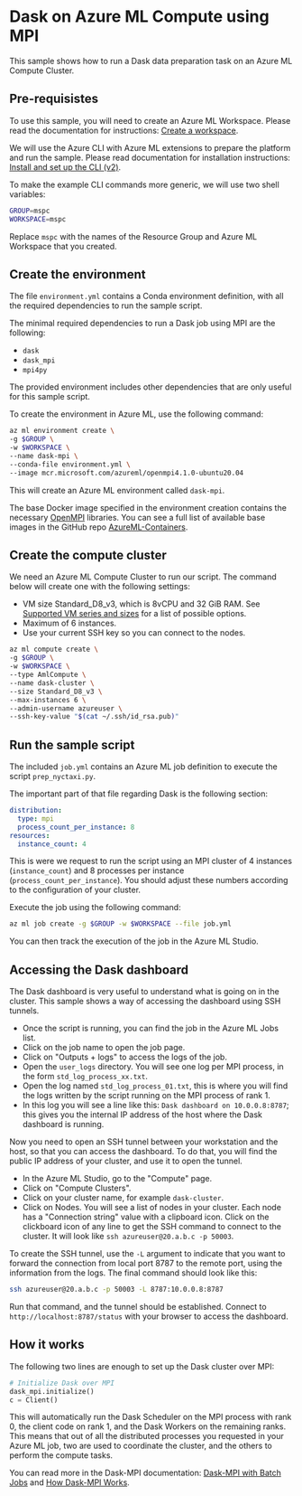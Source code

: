 # Dask on Azure ML Compute using MPI

This sample shows how to run a Dask data preparation task on an Azure ML Compute Cluster.

## Pre-requisistes

To use this sample, you will need to create an Azure ML Workspace. Please read the documentation for instructions: [Create a workspace](https://learn.microsoft.com/en-us/azure/machine-learning/concept-workspace#create-a-workspace).

We will use the Azure CLI with Azure ML extensions to prepare the platform and run the sample. Please read documentation for installation instructions: [Install and set up the CLI (v2)](https://learn.microsoft.com/en-us/azure/machine-learning/how-to-configure-cli?tabs=public).

To make the example CLI commands more generic, we will use two shell variables:

```sh
GROUP=mspc
WORKSPACE=mspc
```

Replace `mspc` with the names of the Resource Group and Azure ML Workspace that you created.

## Create the environment

The file `environment.yml` contains a Conda environment definition, with all the required dependencies to run the sample script.

The minimal required dependencies to run a Dask job using MPI are the following:

- `dask`
- `dask_mpi`
- `mpi4py`

The provided environment includes other dependencies that are only useful for this sample script.

To create the environment in Azure ML, use the following command:

```sh
az ml environment create \
-g $GROUP \
-w $WORKSPACE \
--name dask-mpi \
--conda-file environment.yml \
--image mcr.microsoft.com/azureml/openmpi4.1.0-ubuntu20.04
```

This will create an Azure ML environment called `dask-mpi`.

The base Docker image specified in the environment creation contains the necessary [OpenMPI](https://www.open-mpi.org/) libraries. You can see a full list of available base images in the GitHub repo [AzureML-Containers](https://github.com/Azure/AzureML-Containers).

## Create the compute cluster

We need an Azure ML Compute Cluster to run our script. The command below will create one with the following settings:

- VM size Standard_D8_v3, which is 8vCPU and 32 GiB RAM. See [Supported VM series and sizes](https://learn.microsoft.com/en-us/azure/machine-learning/concept-compute-target#supported-vm-series-and-sizes) for a list of possible options.
- Maximum of 6 instances.
- Use your current SSH key so you can connect to the nodes.

```sh
az ml compute create \
-g $GROUP \
-w $WORKSPACE \
--type AmlCompute \
--name dask-cluster \
--size Standard_D8_v3 \
--max-instances 6 \
--admin-username azureuser \
--ssh-key-value "$(cat ~/.ssh/id_rsa.pub)"
```

## Run the sample script

The included `job.yml` contains an Azure ML job definition to execute the script `prep_nyctaxi.py`.

The important part of that file regarding Dask is the following section:

```yaml
distribution:
  type: mpi
  process_count_per_instance: 8
resources:
  instance_count: 4
```

This is were we request to run the script using an MPI cluster of 4 instances (`instance_count`) and 8 processes per instance (`process_count_per_instance`). You should adjust these numbers according to the configuration of your cluster.

Execute the job using the following command:

```sh
az ml job create -g $GROUP -w $WORKSPACE --file job.yml
```

You can then track the execution of the job in the Azure ML Studio.

## Accessing the Dask dashboard

The Dask dashboard is very useful to understand what is going on in the cluster. This sample shows a way of accessing the dashboard using SSH tunnels.

- Once the script is running, you can find the job in the Azure ML Jobs list.
- Click on the job name to open the job page.
- Click on "Outputs + logs" to access the logs of the job.
- Open the `user_logs` directory. You will see one log per MPI process, in the form `std_log_process_xx.txt`.
- Open the log named `std_log_process_01.txt`, this is where you will find the logs written by the script running on the MPI process of rank 1.
- In this log you will see a line like this: `Dask dashboard on 10.0.0.8:8787`; this gives you the internal IP address of the host where the Dask dashboard is running.

Now you need to open an SSH tunnel between your workstation and the host, so that you can access the dashboard. To do that, you will find the public IP address of your cluster, and use it to open the tunnel.

- In the Azure ML Studio, go to the "Compute" page.
- Click on "Compute Clusters".
- Click on your cluster name, for example `dask-cluster`.
- Click on Nodes. You will see a list of nodes in your cluster. Each node has a "Connection string" value with a clipboard icon. Click on the clickboard icon of any line to get the SSH command to connect to the cluster. It will look like `ssh azureuser@20.a.b.c -p 50003`.

To create the SSH tunnel, use the `-L` argument to indicate that you want to forward the connection from local port 8787 to the remote port, using the information from the logs. The final command should look like this:

```sh
ssh azureuser@20.a.b.c -p 50003 -L 8787:10.0.0.8:8787
```

Run that command, and the tunnel should be established. Connect to `http://localhost:8787/status` with your browser to access the dashboard.

## How it works

The following two lines are enough to set up the Dask cluster over MPI:

```python
# Initialize Dask over MPI
dask_mpi.initialize()
c = Client()
```

This will automatically run the Dask Scheduler on the MPI process with rank 0, the client code on rank 1, and the Dask Workers on the remaining ranks. This means that out of all the distributed processes you requested in your Azure ML job, two are used to coordinate the cluster, and the others to perform the compute tasks.

You can read more in the Dask-MPI documentation: [Dask-MPI with Batch Jobs](https://mpi.dask.org/en/latest/batch.html) and [How Dask-MPI Works](https://mpi.dask.org/en/latest/howitworks.html).
